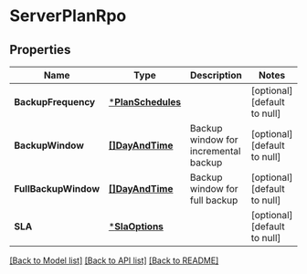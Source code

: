 # ServerPlanRpo

## Properties
Name | Type | Description | Notes
------------ | ------------- | ------------- | -------------
**BackupFrequency** | [***PlanSchedules**](PlanSchedules.md) |  | [optional] [default to null]
**BackupWindow** | [**[]DayAndTime**](DayAndTime.md) | Backup window for incremental backup | [optional] [default to null]
**FullBackupWindow** | [**[]DayAndTime**](DayAndTime.md) | Backup window for full backup | [optional] [default to null]
**SLA** | [***SlaOptions**](SLAOptions.md) |  | [optional] [default to null]

[[Back to Model list]](../README.md#documentation-for-models) [[Back to API list]](../README.md#documentation-for-api-endpoints) [[Back to README]](../README.md)

